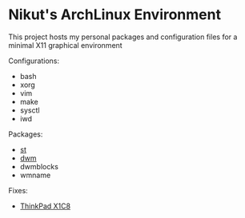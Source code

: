 # Nikut's ArchLinux Environment

This project hosts my personal packages and configuration files for a minimal X11 graphical environment

Configurations:

* bash
* xorg
* vim
* make
* sysctl
* iwd

Packages:

* [st](docs/st.md)
* [dwm](docs/dwm.md)
* dwmblocks
* wmname

Fixes:

* [ThinkPad X1C8](docs/x1c8.md)
